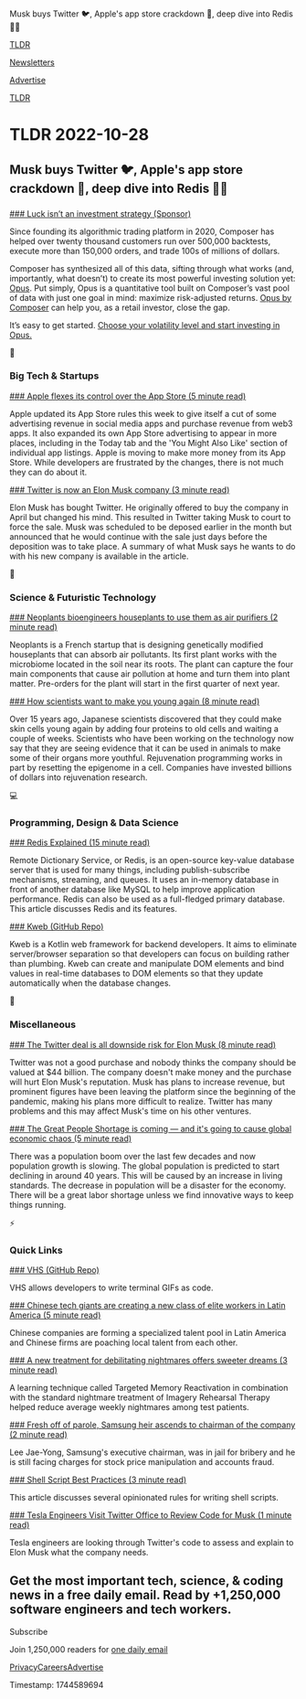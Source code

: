 Musk buys Twitter 🐦, Apple's app store crackdown 📱, deep dive into Redis 👨‍💻

[TLDR](/)

[Newsletters](/newsletters)

[Advertise](https://advertise.tldr.tech/)

[TLDR](/)

# TLDR 2022-10-28

## Musk buys Twitter 🐦, Apple's app store crackdown 📱, deep dive into Redis 👨‍💻

### 

[### Luck isn’t an investment strategy (Sponsor)](https://www.composer.trade/opus?utm_source=tldr&amp;utm_medium=newsletter&amp;utm_campaign=10-28-22&amp;utm_content=opus)

Since founding its algorithmic trading platform in 2020, Composer has helped over twenty thousand customers run over 500,000 backtests, execute more than 150,000 orders, and trade 100s of millions of dollars.

Composer has synthesized all of this data, sifting through what works (and, importantly, what doesn’t) to create its most powerful investing solution yet: [Opus](https://www.composer.trade/opus?utm_source=tldr&utm_medium=newsletter&utm_campaign=10-28-22&utm_content=opus). Put simply, Opus is a quantitative tool built on Composer’s vast pool of data with just one goal in mind: maximize risk-adjusted returns. [Opus by Composer](https://www.composer.trade/opus?utm_source=tldr&utm_medium=newsletter&utm_campaign=10-28-22&utm_content=opus) can help you, as a retail investor, close the gap.

It’s easy to get started. [Choose your volatility level and start investing in Opus.](https://www.composer.trade/opus?utm_source=tldr&utm_medium=newsletter&utm_campaign=10-28-22&utm_content=opus)

📱

### Big Tech & Startups

[### Apple flexes its control over the App Store (5 minute read)](https://www.theverge.com/2022/10/27/23426993/apple-app-store-rules-guidelines-ads-changes-flexes-control?utm_source=tldrnewsletter)

Apple updated its App Store rules this week to give itself a cut of some advertising revenue in social media apps and purchase revenue from web3 apps. It also expanded its own App Store advertising to appear in more places, including in the Today tab and the 'You Might Also Like' section of individual app listings. Apple is moving to make more money from its App Store. While developers are frustrated by the changes, there is not much they can do about it.

[### Twitter is now an Elon Musk company (3 minute read)](https://www.theverge.com/2022/10/27/23184519/elon-musk-twitter-acquisition-deal-complete-agreement?utm_source=tldrnewsletter)

Elon Musk has bought Twitter. He originally offered to buy the company in April but changed his mind. This resulted in Twitter taking Musk to court to force the sale. Musk was scheduled to be deposed earlier in the month but announced that he would continue with the sale just days before the deposition was to take place. A summary of what Musk says he wants to do with his new company is available in the article.

🚀

### Science & Futuristic Technology

[### Neoplants bioengineers houseplants to use them as air purifiers (2 minute read)](https://techcrunch.com/2022/10/27/neoplants-bioengineers-houseplants-to-use-them-as-air-purifiers/?utm_source=tldrnewsletter)

Neoplants is a French startup that is designing genetically modified houseplants that can absorb air pollutants. Its first plant works with the microbiome located in the soil near its roots. The plant can capture the four main components that cause air pollution at home and turn them into plant matter. Pre-orders for the plant will start in the first quarter of next year.

[### How scientists want to make you young again (8 minute read)](https://archive.ph/xBtor#selection-749.355-754.0?utm_source=tldrnewsletter)

Over 15 years ago, Japanese scientists discovered that they could make skin cells young again by adding four proteins to old cells and waiting a couple of weeks. Scientists who have been working on the technology now say that they are seeing evidence that it can be used in animals to make some of their organs more youthful. Rejuvenation programming works in part by resetting the epigenome in a cell. Companies have invested billions of dollars into rejuvenation research.

💻

### Programming, Design & Data Science

[### Redis Explained (15 minute read)](https://architecturenotes.co/redis/?utm_source=tldrnewsletter)

Remote Dictionary Service, or Redis, is an open-source key-value database server that is used for many things, including publish-subscribe mechanisms, streaming, and queues. It uses an in-memory database in front of another database like MySQL to help improve application performance. Redis can also be used as a full-fledged primary database. This article discusses Redis and its features.

[### Kweb (GitHub Repo)](https://github.com/kwebio/kweb-core?utm_source=tldrnewsletter)

Kweb is a Kotlin web framework for backend developers. It aims to eliminate server/browser separation so that developers can focus on building rather than plumbing. Kweb can create and manipulate DOM elements and bind values in real-time databases to DOM elements so that they update automatically when the database changes.

🎁

### Miscellaneous

[### The Twitter deal is all downside risk for Elon Musk (8 minute read)](https://www.theverge.com/2022/10/27/23424880/twitter-elon-musk-tesla-risks-spacex-empire-hellsite?utm_source=tldrnewsletter)

Twitter was not a good purchase and nobody thinks the company should be valued at $44 billion. The company doesn't make money and the purchase will hurt Elon Musk's reputation. Musk has plans to increase revenue, but prominent figures have been leaving the platform since the beginning of the pandemic, making his plans more difficult to realize. Twitter has many problems and this may affect Musk's time on his other ventures.

[### The Great People Shortage is coming — and it's going to cause global economic chaos (5 minute read)](https://archive.ph/zBiPM#selection-4.118-4.119?utm_source=tldrnewsletter)

There was a population boom over the last few decades and now population growth is slowing. The global population is predicted to start declining in around 40 years. This will be caused by an increase in living standards. The decrease in population will be a disaster for the economy. There will be a great labor shortage unless we find innovative ways to keep things running.

⚡

### Quick Links

[### VHS (GitHub Repo)](https://github.com/charmbracelet/vhs?utm_source=tldrnewsletter)

VHS allows developers to write terminal GIFs as code.

[### Chinese tech giants are creating a new class of elite workers in Latin America (5 minute read)](https://restofworld.org/2022/chinese-tech-jobs-elite-workers-latin-america/?utm_source=tldrnewsletter)

Chinese companies are forming a specialized talent pool in Latin America and Chinese firms are poaching local talent from each other.

[### A new treatment for debilitating nightmares offers sweeter dreams (3 minute read)](https://www.sciencenews.org/article/treatment-nightmares-sleep?utm_source=tldrnewsletter)

A learning technique called Targeted Memory Reactivation in combination with the standard nightmare treatment of Imagery Rehearsal Therapy helped reduce average weekly nightmares among test patients.

[### Fresh off of parole, Samsung heir ascends to chairman of the company (2 minute read)](https://arstechnica.com/gadgets/2022/10/fresh-off-of-parole-samsung-heir-ascends-to-chairman-of-the-company/?utm_source=tldrnewsletter)

Lee Jae-Yong, Samsung's executive chairman, was in jail for bribery and he is still facing charges for stock price manipulation and accounts fraud.

[### Shell Script Best Practices (3 minute read)](https://sharats.me/posts/shell-script-best-practices/?utm_source=tldrnewsletter)

This article discusses several opinionated rules for writing shell scripts.

[### Tesla Engineers Visit Twitter Office to Review Code for Musk (1 minute read)](https://archive.ph/11fw8)

Tesla engineers are looking through Twitter's code to assess and explain to Elon Musk what the company needs.

## Get the most important tech, science, & coding news in a free daily email. Read by +1,250,000 software engineers and tech workers.

Subscribe

Join 1,250,000 readers for [one daily email](/api/latest/tech)

[Privacy](/privacy)[Careers](https://jobs.ashbyhq.com/tldr.tech)[Advertise](/tech/advertise)

Timestamp: 1744589694